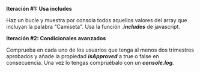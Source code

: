 **Iteración #1: Usa includes**

Haz un bucle y muestra por consola todos aquellos valores del array que incluyan la palabra "Camiseta". Usa la función .***includes*** de javascript.

**Iteración #2: Condicionales avanzados**

Comprueba en cada uno de los usuarios que tenga al menos dos trimestres aprobados y añade la propiedad ***isApproved*** a true o false en consecuencia. Una vez lo tengas compruébalo con un ***console.log***.